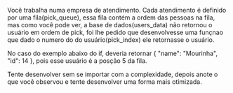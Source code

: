 Você trabalha numa empresa de atendimento. Cada atendimento é definido por uma fila(pick_queue), essa fila contém a ordem das pessoas na fila, mas como você pode ver, a base de dados(users_data) não retornou o usuário em ordem de pick, foi lhe pedido que desenvolvesse uma funçnao que dado o numero do do usuário(pick_index) ele retornasse o usuário.

No caso do exemplo abaixo do if, deveria retornar { "name": "Mourinha", "id": 14 }, pois esse usuário é a posção 5 da fila.

Tente desenvolver sem se importar com a complexidade, depois anote o que você observou e tente desenvolver uma forma mais otimizada.
